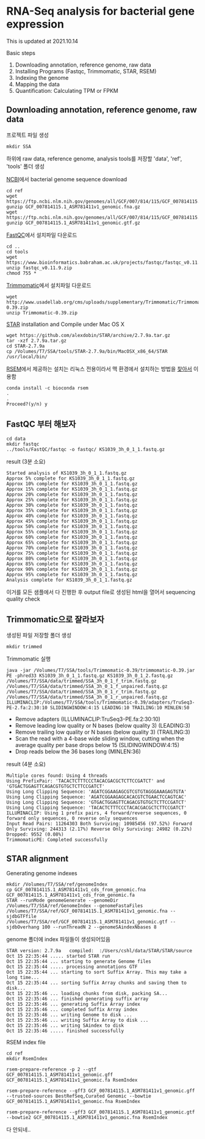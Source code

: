# RNA-Seq analysis for bacterial gene expression

This is updated at 2021.10.14

Basic steps
1. Downloading annotation, reference genome, raw data
2. Installing Programs (Fastqc, Trimmomatic, STAR, RSEM)
3. Indexing the genome
4. Mapping the data
5. Quantification: Calculating TPM or FPKM

## Downloading annotation, reference genome, raw data
프로젝트 파일 생성

	mkdir SSA

하위에 raw data, reference genome, analysis tools를 저장할 'data', 'ref', 'tools' 폴더 생성

[NCBI](https://www.ncbi.nlm.nih.gov/genome/)에서 bacterial genome sequence download

	cd ref
	wget https://ftp.ncbi.nlm.nih.gov/genomes/all/GCF/007/814/115/GCF_007814115.1_ASM781411v1/GCF_007814115.1_ASM781411v1_genomic.fna.gz
	gunzip GCF_007814115.1_ASM781411v1_genomic.fna.gz
	wget https://ftp.ncbi.nlm.nih.gov/genomes/all/GCF/007/814/115/GCF_007814115.1_ASM781411v1/GCF_007814115.1_ASM781411v1_genomic.gtf.gz
	gunzip GCF_007814115.1_ASM781411v1_genomic.gtf.gz
	
	
[FastQC](https://www.bioinformatics.babraham.ac.uk/projects/fastqc/)에서 설치파일 다운로드
	
	cd ..
	cd tools
	wget https://www.bioinformatics.babraham.ac.uk/projects/fastqc/fastqc_v0.11.9.zip
	unzip fastqc_v0.11.9.zip
	chmod 755 *

[Trimmomatic](http://www.usadellab.org/cms/?page=trimmomatic)에서 설치파일 다운로드

	wget http://www.usadellab.org/cms/uploads/supplementary/Trimmomatic/Trimmomatic-0.39.zip
	unzip Trimmomatic-0.39.zip

[STAR](https://github.com/alexdobin/STAR) installation and Compile under Mac OS X

	wget https://github.com/alexdobin/STAR/archive/2.7.9a.tar.gz
	tar -xzf 2.7.9a.tar.gz
	cd STAR-2.7.9a
	cp /Volumes/T7/SSA/tools/STAR-2.7.9a/bin/MacOSX_x86_64/STAR /usr/local/bin/


[RSEM](https://github.com/deweylab/RSEM)에서 제공하는 설치는 리눅스 전용이라서 맥 환경에서 설치하는 방법을 [찾아서](https://anaconda.org/bioconda/rsem) 이용함

	conda install -c bioconda rsem
	.
	.
	Proceed?(y/n) y
	


  
## FastQC 부터 해보자

	cd data
	mkdir fastqc
	../tools/FastQC/fastqc -o fastqc/ KS1039_3h_0_1_1.fastq.gz

result (3분 소요)

	Started analysis of KS1039_3h_0_1_1.fastq.gz
	Approx 5% complete for KS1039_3h_0_1_1.fastq.gz
	Approx 10% complete for KS1039_3h_0_1_1.fastq.gz
	Approx 15% complete for KS1039_3h_0_1_1.fastq.gz
	Approx 20% complete for KS1039_3h_0_1_1.fastq.gz
	Approx 25% complete for KS1039_3h_0_1_1.fastq.gz
	Approx 30% complete for KS1039_3h_0_1_1.fastq.gz
	Approx 35% complete for KS1039_3h_0_1_1.fastq.gz
	Approx 40% complete for KS1039_3h_0_1_1.fastq.gz
	Approx 45% complete for KS1039_3h_0_1_1.fastq.gz
	Approx 50% complete for KS1039_3h_0_1_1.fastq.gz
	Approx 55% complete for KS1039_3h_0_1_1.fastq.gz
	Approx 60% complete for KS1039_3h_0_1_1.fastq.gz
	Approx 65% complete for KS1039_3h_0_1_1.fastq.gz
	Approx 70% complete for KS1039_3h_0_1_1.fastq.gz
	Approx 75% complete for KS1039_3h_0_1_1.fastq.gz
	Approx 80% complete for KS1039_3h_0_1_1.fastq.gz
	Approx 85% complete for KS1039_3h_0_1_1.fastq.gz
	Approx 90% complete for KS1039_3h_0_1_1.fastq.gz
	Approx 95% complete for KS1039_3h_0_1_1.fastq.gz
	Analysis complete for KS1039_3h_0_1_1.fastq.gz

이거를 모든 샘플에서 다 진행한 후 output file로 생성된 html을 열어서 sequencing quality check

## Trimmomatic으로 잘라보자

생성된 파일 저장할 폴더 생성

	mkdir trimmed

Trimmomatic 실행 	

	java -jar /Volumes/T7/SSA/tools/Trimmomatic-0.39/trimmomatic-0.39.jar PE -phred33 KS1039_3h_0_1_1.fastq.gz KS1039_3h_0_1_2.fastq.gz /Volumes/T7/SSA/data/trimmed/SSA_3h_0_1_f_trim.fastq.gz /Volumes/T7/SSA/data/trimmed/SSA_3h_0_1_f_unpaired.fastq.gz /Volumes/T7/SSA/data/trimmed/SSA_3h_0_1_r_trim.fastq.gz /Volumes/T7/SSA/data/trimmed/SSA_3h_0_1_r_unpaired.fastq.gz ILLUMINACLIP:/Volumes/T7/SSA/tools/Trimmomatic-0.39/adapters/TruSeq3-PE-2.fa:2:30:10 SLIDINGWINDOW:4:15 LEADING:10 TRAILING:10 MINLEN:50
	

* Remove adapters (ILLUMINACLIP:TruSeq3-PE.fa:2:30:10)
* Remove leading low quality or N bases (below quality 3) (LEADING:3)
* Remove trailing low quality or N bases (below quality 3) (TRAILING:3)
* Scan the read with a 4-base wide sliding window, cutting when the average quality per base drops below 15 (SLIDINGWINDOW:4:15)
* Drop reads below the 36 bases long (MINLEN:36)

result (4분 소요)

	Multiple cores found: Using 4 threads
	Using PrefixPair: 'TACACTCTTTCCCTACACGACGCTCTTCCGATCT' and 'GTGACTGGAGTTCAGACGTGTGCTCTTCCGATCT'
	Using Long Clipping Sequence: 'AGATCGGAAGAGCGTCGTGTAGGGAAAGAGTGTA'
	Using Long Clipping Sequence: 'AGATCGGAAGAGCACACGTCTGAACTCCAGTCAC'
	Using Long Clipping Sequence: 'GTGACTGGAGTTCAGACGTGTGCTCTTCCGATCT'
	Using Long Clipping Sequence: 'TACACTCTTTCCCTACACGACGCTCTTCCGATCT'
	ILLUMINACLIP: Using 1 prefix pairs, 4 forward/reverse sequences, 0 forward only sequences, 0 reverse only sequences
	Input Read Pairs: 11264303 Both Surviving: 10985456 (97.52%) Forward Only Surviving: 244313 (2.17%) Reverse Only Surviving: 24982 (0.22%) Dropped: 9552 (0.08%)
	TrimmomaticPE: Completed successfully




## STAR alignment

Generating genome indexes

	mkdir /Volumes/T7/SSA/ref/genomeIndex
	cp GCF_007814115.1_ASM781411v1_cds_from_genomic.fna GCF_007814115.1_ASM781411v1_cds_from_genomic.fa
	STAR --runMode genomeGenerate --genomeDir /Volumes/T7/SSA/ref/GenomeIndex --genomeFastaFiles /Volumes/T7/SSA/ref/GCF_007814115.1_ASM781411v1_genomic.fna --sjdbGTFfile /Volumes/T7/SSA/ref/GCF_007814115.1_ASM781411v1_genomic.gtf --sjdbOverhang 100 --runThreadN 2 --genomeSAindexNbases 8
	
genome 폴더에 index 파일들이 생성되어있음

	STAR version: 2.7.9a   compiled:  :/Users/cshl/data/STAR/STAR/source
	Oct 15 22:35:44 ..... started STAR run
	Oct 15 22:35:44 ... starting to generate Genome files
	Oct 15 22:35:44 ..... processing annotations GTF
	Oct 15 22:35:44 ... starting to sort Suffix Array. This may take a long time...
	Oct 15 22:35:44 ... sorting Suffix Array chunks and saving them to disk...
	Oct 15 22:35:46 ... loading chunks from disk, packing SA...
	Oct 15 22:35:46 ... finished generating suffix array
	Oct 15 22:35:46 ... generating Suffix Array index
	Oct 15 22:35:46 ... completed Suffix Array index
	Oct 15 22:35:46 ... writing Genome to disk ...
	Oct 15 22:35:46 ... writing Suffix Array to disk ...
	Oct 15 22:35:46 ... writing SAindex to disk
	Oct 15 22:35:46 ..... finished successfully


RSEM index file


	cd ref
	mkdir RsemIndex
	
	rsem-prepare-reference -p 2 --gtf GCF_007814115.1_ASM781411v1_genomic.gff GCF_007814115.1_ASM781411v1_genomic.fa RsemIndex
	
	rsem-prepare-reference --gff3 GCF_007814115.1_ASM781411v1_genomic.gff --trusted-sources BestRefSeq,Curated Genomic --bowtie GCF_007814115.1_ASM781411v1_genomic.fna RsemIndex

	rsem-prepare-reference --gff3 GCF_007814115.1_ASM781411v1_genomic.gtf --bowtie2 GCF_007814115.1_ASM781411v1_genomic.fna RsemIndex


	

다 안되네..
